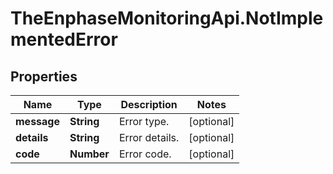 # TheEnphaseMonitoringApi.NotImplementedError

## Properties

Name | Type | Description | Notes
------------ | ------------- | ------------- | -------------
**message** | **String** | Error type. | [optional] 
**details** | **String** | Error details. | [optional] 
**code** | **Number** | Error code. | [optional] 


